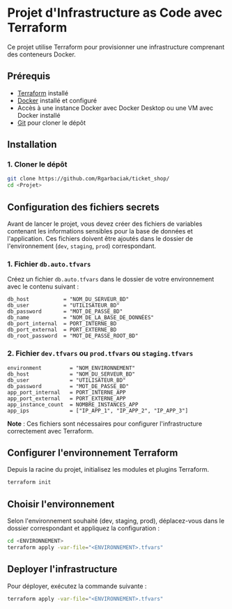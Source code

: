 # Projet d'Infrastructure as Code avec Terraform

Ce projet utilise Terraform pour provisionner une infrastructure comprenant des conteneurs Docker.

## Prérequis

- [Terraform](https://www.terraform.io/downloads.html) installé
- [Docker](https://docs.docker.com/get-docker/) installé et configuré
- Accès à une instance Docker avec Docker Desktop ou une VM avec Docker installé
- [Git](https://git-scm.com/) pour cloner le dépôt

## Installation

### 1. **Cloner le dépôt**
```bash
git clone https://github.com/Rgarbaciak/ticket_shop/
cd <Projet>
```

## Configuration des fichiers secrets

Avant de lancer le projet, vous devez créer des fichiers de variables contenant les informations sensibles pour la base de données et l'application. Ces fichiers doivent être ajoutés dans le dossier de l'environnement (`dev`, `staging`, `prod`) correspondant.

### 1. Fichier `db.auto.tfvars`

Créez un fichier `db.auto.tfvars` dans le dossier de votre environnement avec le contenu suivant :

```hcl
db_host           = "NOM_DU_SERVEUR_BD"
db_user           = "UTILISATEUR_BD"
db_password       = "MOT_DE_PASSE_BD"
db_name           = "NOM_DE_LA_BASE_DE_DONNÉES"
db_port_internal  = PORT_INTERNE_BD
db_port_external  = PORT_EXTERNE_BD
db_root_password  = "MOT_DE_PASSE_ROOT_BD"
```
### 2. Fichier `dev.tfvars` ou `prod.tfvars` ou `staging.tfvars`
```hcl
environment         = "NOM_ENVIRONNEMENT"
db_host             = "NOM_DU_SERVEUR_BD"
db_user             = "UTILISATEUR_BD"
db_password         = "MOT_DE_PASSE_BD"
app_port_internal   = PORT_INTERNE_APP
app_port_external   = PORT_EXTERNE_APP
app_instance_count  = NOMBRE_INSTANCES_APP
app_ips             = ["IP_APP_1", "IP_APP_2", "IP_APP_3"]

```
**Note** : Ces fichiers sont nécessaires pour configurer l'infrastructure correctement avec Terraform.

## Configurer l'environnement Terraform
Depuis la racine du projet, initialisez les modules et plugins Terraform.
```bash
terraform init
```

## Choisir l'environnement
Selon l'environnement souhaité (dev, staging, prod), déplacez-vous dans le dossier correspondant et appliquez la configuration :
```bash
cd <ENVIRONNEMENT>
terraform apply -var-file="<ENVIRONNEMENT>.tfvars"
```

## Deployer l'infrastructure
Pour déployer, exécutez la commande suivante :
```bash
terraform apply -var-file="<ENVIRONNEMENT>.tfvars"
```
